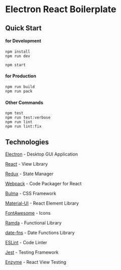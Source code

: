 # Electron React Boilerplate

## Quick Start

#### for Development

```
npm install
npm run dev

npm start
```

#### for Production

```
npm run build
npm run pack
```

#### Other Commands

```
npm test
npm run test:verbose
npm run lint
npm run lint:fix
```

## Technologies

[Electron](http://electron.atom.io/) - Desktop GUI Application

[React](https://facebook.github.io/react/) - View Library

[Redux](http://redux.js.org/) - State Manager

[Webpack](https://webpack.github.io/) - Code Packager for React

[Bulma](http://bulma.io/) - CSS Framework

[Material-UI](http://material-ui.com/) - React Element Library

[FontAwesome](http://fontawesome.io/) - Icons

[Ramda](http://ramdajs.com/) - Functional Library

[date-fns](https://date-fns.org/) - Date Functions Library

[ESLint](http://eslint.org/) - Code Linter

[Jest](https://jestjs.io/) - Testing Framework

[Enzyme](https://github.com/airbnb/enzyme) - React View Testing
